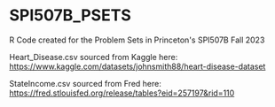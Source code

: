 # SPI507B_PSETS
R Code created for the Problem Sets in Princeton's SPI507B Fall 2023

Heart_Disease.csv sourced from Kaggle here: https://www.kaggle.com/datasets/johnsmith88/heart-disease-dataset

StateIncome.csv sourced from Fred here: https://fred.stlouisfed.org/release/tables?eid=257197&rid=110
